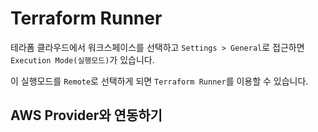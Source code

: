 # Terraform Runner

테라폼 클라우드에서 워크스페이스를 선택하고 `Settings > General`로 접근하면 `Execution Mode(실행모드)`가 있습니다.

이 실행모드를 `Remote`로 선택하게 되면 `Terraform Runner`를 이용할 수 있습니다.

## AWS Provider와 연동하기

